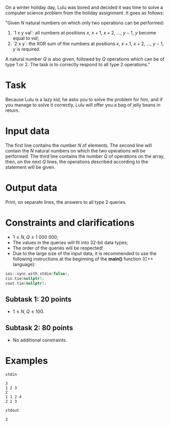 On a winter holiday day, Lulu was bored and decided it was time to solve a computer science problem from the holiday assignment. It goes as follows:

"Given $N$ natural numbers on which only two operations can be performed:
1) \`1 x y val\`: all numbers at positions $x$, $x+1$, $x+2$, ..., $y-1$, $y$ become equal to $val$;
2) \`2 x y\`: the XOR sum of the numbers at positions $x$, $x+1$, $x+2$, ..., $y-1$, $y$ is required.

A natural number $Q$ is also given, followed by $Q$ operations which can be of type 1 or 2. The task is to correctly respond to all type 2 operations."

# Task
Because Lulu is a lazy kid, he asks you to solve the problem for him, and if you manage to solve it correctly, Lulu will offer you a bag of jelly beans in return.

# Input data
The first line contains the number $N$ of elements. The second line will contain the $N$ natural numbers on which the two operations will be performed. The third line contains the number $Q$ of operations on the array, then, on the next $Q$ lines, the operations described according to the statement will be given.

# Output data
Print, on separate lines, the answers to all type 2 queries.

# Constraints and clarifications
- $1 \leq N, Q \leq 1\ 000\ 000$;
- The values in the queries will fit into 32-bit data types;
- The order of the queries will be respected!
- Due to the large size of the input data, it is recommended to use the following instructions at the beginning of the **main()** function (C++ language):
```cpp
ios::sync_with_stdio(false);
cin.tie(nullptr);
cout.tie(nullptr);
```

## Subtask 1: 20 points
- $1 \leq N, Q \leq 100$.

## Subtask 2: 80 points
- No additional constraints.

# Examples

`stdin`
```
3
1 2 3
2
1 1 2 4
2 1 3
```

`stdout`
```
3
```